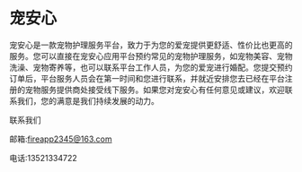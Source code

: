 # 宠安心

宠安心是一款宠物护理服务平台，致力于为您的爱宠提供更舒适、性价比也更高的服务。您可以直接在宠安心应用平台预约常见的宠物护理服务，如宠物美容、宠物洗澡、宠物寄养等，也可以联系平台工作人员，为您的爱宠进行婚配。您提交预约订单后，平台服务人员会在第一时间和您进行联系，并就近安排您去已经在平台注册的宠物服务提供商处接受线下服务。如果您对宠安心有任何意见或建议，欢迎联系我们，您的满意是我们持续发展的动力。

联系我们

邮箱:fireapp2345@163.com

电话:13521334722




